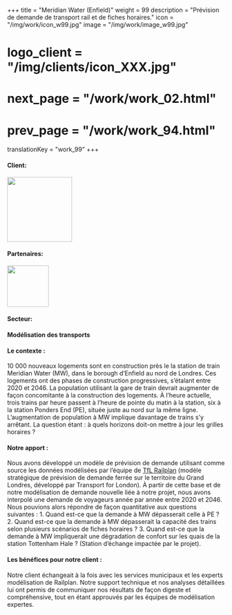 +++
title = "Meridian Water (Enfield)"
weight = 99
description = "Prévision de demande de transport rail et de fiches horaires."
icon = "/img/work/icon_w99.jpg"
image = "/img/work/image_w99.jpg"
# logo_client = "/img/clients/icon_XXX.jpg"
# next_page = "/work/work_02.html"
# prev_page = "/work/work_94.html"
translationKey = "work_99"
+++

<!-- Client -->
<div class="row">
	<div class="col-sm-3"><h4>Client:</h4></div>
	<div class="col-sm-3"><a href = "https://www.enfield.gov.uk/" target="_blank"> <img src="/img/clients/icon_enfield.svg" width="150px"/></a></div>	
</div>	

<!-- Partner -->
<div class="row">
	<div class="col-sm-3"><h4>Partenaires:</h4></div>
	<div class="col-sm-3"><a href = "https://www.cpmsgroup.com/" target="_blank"> <img src="/img/clients/icon_cpms.svg" width="96px"/></a></div>	
</div>	

<!-- Sector -->
<div class="row">
	<div class="col-sm-3"><h4>Secteur:</h4></div>
	<div class="col-sm-3"> <h4>Modélisation des transports</h4></div>
	<div class="col-sm-3"></div>
</div>	
	

<h4>Le contexte :</h4> 
<p>
10 000 nouveaux logements sont en construction près le la station de train Meridian Water (MW), dans le borough d’Enfield au nord de Londres. Ces logements ont des phases de construction progressives, s’étalant entre 2020 et 2046. La population utilisant la gare de train devrait augmenter de façon concomitante à la construction des logements. À l’heure actuelle, trois trains par heure passent à l’heure de pointe du matin à la station, six à la station Ponders End (PE), située juste au nord sur la même ligne. L’augmentation de population à MW implique davantage de trains s’y arrêtant. La question étant : à quels horizons doit-on mettre à jour les grilles horaires ?
</p>

<h4>Notre apport :</h4>
<p>
Nous avons développé un modèle de prévision de demande utilisant comme source les données modélisées par l’équipe de <a href="https://tfl.gov.uk/corporate/publications-and-reports/strategic-transport-and-land-use-models#on-this-page-2" target="_blank">TfL Railplan</a> (modèle stratégique de prévision de demande ferrée sur le territoire du Grand Londres, développé par Transport for London). À partir de cette base et de notre modélisation de demande nouvelle liée à notre projet, nous avons interpolé une demande de voyageurs année par année entre 2020 et 2046. Nous pouvions alors répondre de façon quantitative aux questions suivantes :
1.	Quand est-ce que la demande à MW dépasserait celle à PE ?
2.	Quand est-ce que la demande à MW dépasserait la capacité des trains selon plusieurs scénarios de fiches horaires ?
3.	Quand est-ce que la demande à MW impliquerait une dégradation de confort sur les quais de la station Tottenham Hale ? (Station d’échange impactée par le projet).

</p>

<h4>Les bénéfices pour notre client :</h4>
<p>
Notre client échangeait à la fois avec les services municipaux et les experts modélisation de Railplan. Notre support technique et nos analyses détaillées lui ont permis de communiquer nos résultats de façon digeste et compréhensive, tout en étant approuvés par les équipes de modélisation expertes.
</p>
